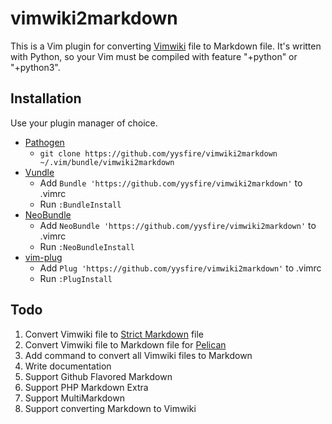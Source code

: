 # vimwiki2markdown

This is a Vim plugin for converting [Vimwiki](http://www.vim.org/scripts/script.php?script_id=2226) file to Markdown file. It's written with Python, so your Vim must be compiled with feature "+python" or "+python3".

## Installation

Use your plugin manager of choice.

- [Pathogen](https://github.com/tpope/vim-pathogen)
  - `git clone https://github.com/yysfire/vimwiki2markdown ~/.vim/bundle/vimwiki2markdown`
- [Vundle](https://github.com/gmarik/vundle)
  - Add `Bundle 'https://github.com/yysfire/vimwiki2markdown'` to .vimrc
  - Run `:BundleInstall`
- [NeoBundle](https://github.com/Shougo/neobundle.vim)
  - Add `NeoBundle 'https://github.com/yysfire/vimwiki2markdown'` to .vimrc
  - Run `:NeoBundleInstall`
- [vim-plug](https://github.com/junegunn/vim-plug)
  - Add `Plug 'https://github.com/yysfire/vimwiki2markdown'` to .vimrc
  - Run `:PlugInstall`

## Todo

1. Convert Vimwiki file to [Strict Markdown](http://daringfireball.net/projects/markdown/syntax) file
1. Convert Vimwiki file to Markdown file for [Pelican](http://docs.getpelican.com/)
1. Add command to convert all Vimwiki files to Markdown
1. Write documentation
1. Support Github Flavored Markdown
1. Support PHP Markdown Extra
1. Support MultiMarkdown
1. Support converting Markdown to Vimwiki
